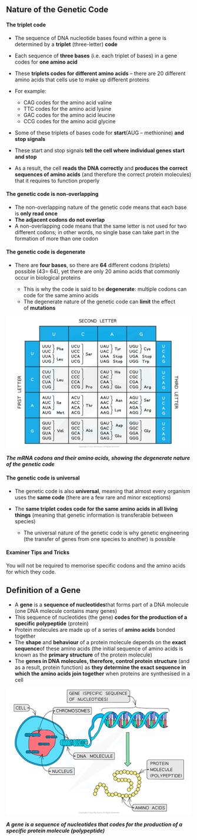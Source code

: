 ## Nature of the Genetic Code

#### The triplet code

* The sequence of DNA nucleotide bases found within a gene is determined by a **triplet** (three-letter) **code**
* Each sequence of **three bases** (i.e. each triplet of bases) in a gene codes for **one amino acid**
* These **triplets codes for different amino acids** – there are 20 different amino acids that cells use to make up different proteins
* For example:

  + CAG codes for the amino acid valine
  + TTC codes for the amino acid lysine
  + GAC codes for the amino acid leucine
  + CCG codes for the amino acid glycine
* Some of these triplets of bases code for **start**(AUG – methionine) **and stop signals**
* These start and stop signals **tell the cell where individual genes start and stop**
* As a result, the cell **reads the DNA correctly** and **produces the correct sequences of amino acids** (and therefore the correct protein molecules) that it requires to function properly

#### The genetic code is non-overlapping

* The non-overlapping nature of the genetic code means that each base is **only read once**
* **The adjacent codons do not overlap**
* A non-overlapping code means that the same letter is not used for two different codons; in other words, no single base can take part in the formation of more than one codon

#### The genetic code is degenerate

* There are **four bases**, so there are **64** different codons (triplets) possible (43= 64), yet there are only 20 amino acids that commonly occur in biological proteins

  + This is why the code is said to be **degenerate**: multiple codons can code for the same amino acids
  + The degenerate nature of the genetic code can **limit** the effect of **mutations**

![mRNA Codons and Amino Acids Table](mRNA-Codons-and-Amino-Acids-Table.png)

***The mRNA codons and their amino acids, showing the degenerate nature of the genetic code***

#### The genetic code is universal

* The genetic code is also **universal**, meaning that almost every organism uses the **same code** (there are a few rare and minor exceptions)
* The **same triplet codes code for the same amino acids in all living things** (meaning that genetic information is transferable between species)

  + The universal nature of the genetic code is why genetic engineering (the transfer of genes from one species to another) is possible

#### Examiner Tips and Tricks

You will not be required to memorise specific codons and the amino acids for which they code.

## Definition of a Gene

* A **gene** is a **sequence of nucleotides**that forms part of a DNA molecule (one DNA molecule contains many genes)
* This sequence of nucleotides (the gene) **codes for the production of a specific polypeptide** (protein)
* Protein molecules are made up of a series of **amino acids** bonded together
* The **shape** and **behaviour** of a protein molecule depends on the **exact sequence**of these amino acids (the initial sequence of amino acids is known as the **primary structure** of the protein molecule)
* The **genes in DNA molecules, therefore, control protein structure** (and as a result, protein function) as **they determine the exact sequence in which the amino acids join together** when proteins are synthesised in a cell

![From gene to polypeptide](From-gene-to-polypeptide.png)

***A gene is a sequence of nucleotides that codes for the production of a specific protein molecule (polypeptide)***